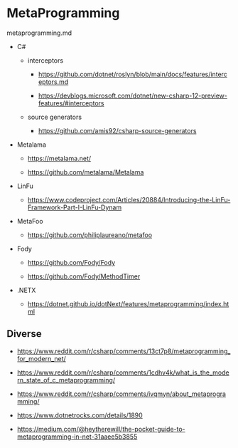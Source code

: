 # MetaProgramming

metaprogramming.md

*   C# 

    *   interceptors

        *   https://github.com/dotnet/roslyn/blob/main/docs/features/interceptors.md

        *   https://devblogs.microsoft.com/dotnet/new-csharp-12-preview-features/#interceptors

    *   source generators

        *   https://github.com/amis92/csharp-source-generators

*   Metalama

    *   https://metalama.net/

    *   https://github.com/metalama/Metalama

*   LinFu

    *   https://www.codeproject.com/Articles/20884/Introducing-the-LinFu-Framework-Part-I-LinFu-Dynam

*   MetaFoo

    *   https://github.com/philiplaureano/metafoo

*   Fody

    *   https://github.com/Fody/Fody

    *   https://github.com/Fody/MethodTimer



*   .NETX

    *   https://dotnet.github.io/dotNext/features/metaprogramming/index.html


## Diverse

*   https://www.reddit.com/r/csharp/comments/13ct7p8/metaprogramming_for_modern_net/

*   https://www.reddit.com/r/csharp/comments/1cdhv4k/what_is_the_modern_state_of_c_metaprogramming/

*   https://www.reddit.com/r/csharp/comments/ivqmyn/about_metaprogramming/

*   https://www.dotnetrocks.com/details/1890

*   https://medium.com/@heytherewill/the-pocket-guide-to-metaprogramming-in-net-31aaee5b3855
